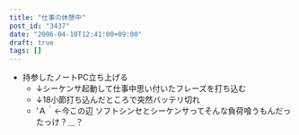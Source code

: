 ```yaml
---
title: "仕事の休憩中"
post_id: "3437"
date: "2006-04-10T12:41:00+09:00"
draft: true
tags: []
---
```



* 持参したノートPC立ち上げる
  * ↓シーケンサ起動して仕事中思い付いたフレーズを打ち込む
  * ↓18小節打ち込んだところで突然バッテリ切れ
  * 'Ａ｀←今この辺
ソフトシンセとシーケンサってそんな負荷喰うもんだったっけ？＿？
